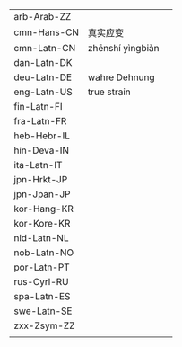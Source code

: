 | | | |
|-|-|-|
| arb-Arab-ZZ |  |  |
| cmn-Hans-CN | 真实应变 |  |
| cmn-Latn-CN | zhēnshí yìngbiàn |  |
| dan-Latn-DK |  |  |
| deu-Latn-DE | wahre Dehnung |  |
| eng-Latn-US | true strain |  |
| fin-Latn-FI |  |  |
| fra-Latn-FR |  |  |
| heb-Hebr-IL |  |  |
| hin-Deva-IN |  |  |
| ita-Latn-IT |  |  |
| jpn-Hrkt-JP |  |  |
| jpn-Jpan-JP |  |  |
| kor-Hang-KR |  |  |
| kor-Kore-KR |  |  |
| nld-Latn-NL |  |  |
| nob-Latn-NO |  |  |
| por-Latn-PT |  |  |
| rus-Cyrl-RU |  |  |
| spa-Latn-ES |  |  |
| swe-Latn-SE |  |  |
| zxx-Zsym-ZZ |  |  |
|  |  |  |